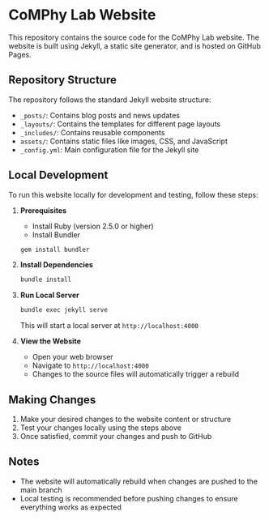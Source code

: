 # CoMPhy Lab Website

This repository contains the source code for the CoMPhy Lab website. The website is built using Jekyll, a static site generator, and is hosted on GitHub Pages.

## Repository Structure

The repository follows the standard Jekyll website structure:
- `_posts/`: Contains blog posts and news updates
- `_layouts/`: Contains the templates for different page layouts
- `_includes/`: Contains reusable components
- `assets/`: Contains static files like images, CSS, and JavaScript
- `_config.yml`: Main configuration file for the Jekyll site

## Local Development

To run this website locally for development and testing, follow these steps:

1. **Prerequisites**
   - Install Ruby (version 2.5.0 or higher)
   - Install Bundler
   ```bash
   gem install bundler
   ```

2. **Install Dependencies**
   ```bash
   bundle install
   ```

3. **Run Local Server**
   ```bash
   bundle exec jekyll serve
   ```
   This will start a local server at `http://localhost:4000`

4. **View the Website**
   - Open your web browser
   - Navigate to `http://localhost:4000`
   - Changes to the source files will automatically trigger a rebuild

## Making Changes

1. Make your desired changes to the website content or structure
2. Test your changes locally using the steps above
3. Once satisfied, commit your changes and push to GitHub

## Notes
- The website will automatically rebuild when changes are pushed to the main branch
- Local testing is recommended before pushing changes to ensure everything works as expected
